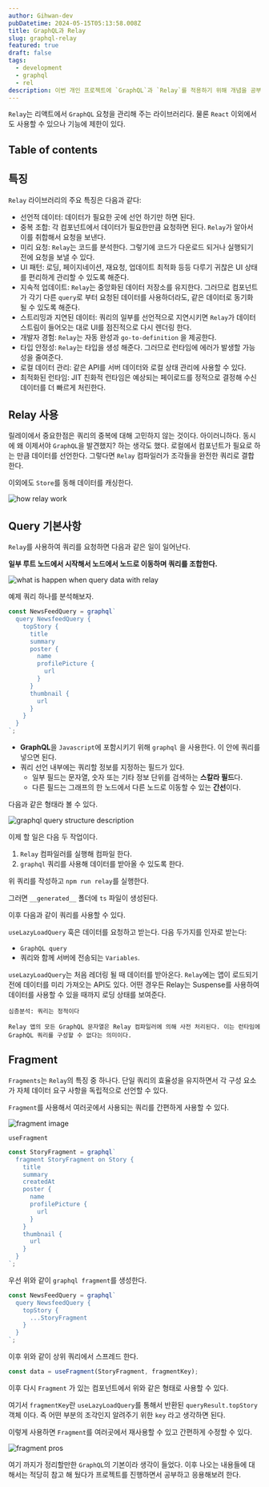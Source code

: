 ```yaml
---
author: Gihwan-dev
pubDatetime: 2024-05-15T05:13:58.008Z
title: GraphQL과 Relay
slug: graphql-relay
featured: true
draft: false
tags:
  - development
  - graphql
  - rel
description: 이번 개인 프로젝트에 `GraphQL`과 `Relay`를 적용하기 위해 개념을 공부했던 내용을 정리했습니다.
---
```


`Relay`는 리액트에서 `GraphQL` 요청을 관리해 주는 라이브러리다. 물론 `React` 이외에서도 사용할 수 있으나 기능에 제한이 있다.

## Table of contents

## 특징

`Relay` 라이브러리의 주요 특징은 다음과 같다:

- 선언적 데이터: 데이터가 필요한 곳에 선언 하기만 하면 된다.
- 중복 조합: 각 컴포넌트에서 데이터가 필요한만큼 요청하면 된다. `Relay`가 알아서 이를 취합해서 요청을 보낸다.
- 미리 요청: `Relay`는 코드를 분석한다. 그렇기에 코드가 다운로드 되거나 실행되기 전에 요청을 보낼 수 있다.
- UI 패턴: 로딩, 페이지네이션, 재요청, 업데이트 최적화 등등 다루기 귀찮은 UI 상태를 편리하게 관리할 수 있도록 해준다.
- 지속적 업데이트: `Relay`는 중앙화된 데이터 저장소를 유지한다. 그러므로 컴포넌트가 각기 다른 `query`로 부터 요청된 데이터를 사용하더라도, 같은 데이터로 동기화 될 수 있도록 해준다.
- 스트리밍과 지연된 데이터: 쿼리의 일부를 선언적으로 지연시키면 `Relay`가 데이터 스트림이 들어오는 대로 UI를 점진적으로 다시 렌더링 한다.
- 개발자 경험: `Relay`는 자동 완성과 `go-to-definition` 을 제공한다.
- 타입 안정성: `Relay`는 타입을 생성 해준다. 그러므로 런타임에 에러가 발생할 가능성을 줄여준다.
- 로컬 데이터 관리: 같은 API를 서버 데이터와 로컬 상태 관리에 사용할 수 있다.
- 최적화된 런타임: JIT 친화적 런타임은 예상되는 페이로드를 정적으로 결정해 수신 데이터를 더 빠르게 처린한다.

## Relay 사용

릴레이에서 중요한점은 쿼리의 중복에 대해 고민하지 않는 것이다. 아이러니하다. 동시에 왜 이제서야 `GraphQL`을 발견했지? 하는 생각도 했다. 로컬에서 컴포넌트가 필요로 하는 만큼 데이터를 선언한다. 그렇다면 `Relay` 컴파일러가 조각들을 완전한 쿼리로 결합한다.

이외에도 `Store`를 동해 데이터를 캐싱한다.

![how relay work](https://relay.dev/assets/images/graphql-relay-runtime-fetches-query-4f0734093c2d277f1dbe5135c5a519ba.png)

## Query 기본사항

`Relay`를 사용하여 쿼리를 요청하면 다음과 같은 일이 일어난다.

**일부 루트 노드에서 시작해서 노드에서 노드로 이동하며 쿼리를 조합한다.**

![what is happen when query data with relay](https://relay.dev/assets/images/query-upon-graph-2209e828b9ce0ddc492555bb7a0a5a3c.png)

예제 쿼리 하나를 분석해보자.

```javascript
const NewsFeedQuery = graphql`
  query NewsfeedQuery {
    topStory {
      title
      summary
      poster {
        name
        profilePicture {
          url
        }
      }
      thumbnail {
        url
      }
    }
  }
`;
```

- **GraphQL**을 `Javascript`에 포함시키기 위해 `graphql` 을 사용한다. 이 안에 쿼리를 넣으면 된다.
- 쿼리 선언 내부에는 쿼리할 정보를 지정하는 필드가 있다.
  - 일부 필드는 문자열, 숫자 또는 기타 정보 단위를 검색하는 **스칼라 필드**다.
  - 다른 필드는 그래프의 한 노드에서 다른 노드로 이동할 수 있는 **간선**이다.

다음과 같은 형태라 볼 수 있다.

![graphql query structure description](https://relay.dev/assets/images/query-breakdown-56a29935576fa45104147bef7da35749.png)

이제 할 일은 다음 두 작업이다.

1. `Relay` 컴파일러를 실행해 컴파일 한다.
2. `graphql` 쿼리를 사용해 데이터를 받아올 수 있도록 한다.

위 쿼리를 작성하고 `npm run relay`를 실행한다.

그러면 `__generated__` 폴더에 `ts` 파일이 생성된다.

이후 다음과 같이 쿼리를 사용할 수 있다.

`useLazyLoadQuery` 훅은 데이터를 요청하고 받는다. 다음 두가지를 인자로 받는다:

- `GraphQL query`
- 쿼리와 함께 서버에 전송되는 `Variables`.

`useLazyLoadQuery`는 처음 레더링 될 때 데이터를 받아온다. `Relay`에는 앱이 로드되기 전에 데이터를 미리 가져오는 API도 있다. 어떤 경우든 Relay는 Suspense를 사용하여 데이터를 사용할 수 있을 때까지 로딩 상태를 보여준다.

```text
심층분석: 쿼리는 정적이다

Relay 앱의 모든 GraphQL 문자열은 Relay 컴파일러에 의해 사전 처리된다. 이는 런타임에 GraphQL 쿼리를 구성할 수 없다는 의미이다.
```

## Fragment

`Fragments`는 `Relay`의 특징 중 하나다. 단일 쿼리의 효율성을 유지하면서 각 구성 요소가 자체 데이터 요구 사항을 독립적으로 선언할 수 있다.

`Fragment`를 사용해서 여러곳에서 사용되는 쿼리를 간편하게 사용할 수 있다.

![fragment image](https://relay.dev/assets/images/fragments-newsfeed-story-compilation-5988239417a9739a88f25bfcad3a7ab7.png)

`useFragment`

```js
const StoryFragment = graphql`
  fragment StoryFragment on Story {
    title
    summary
    createdAt
    poster {
      name
      profilePicture {
        url
      }
    }
    thumbnail {
      url
    }
  }
`;
```

우선 위와 같이 `graphql fragment`를 생성한다.

```js
const NewsFeedQuery = graphql`
  query NewsfeedQuery {
    topStory {
      ...StoryFragment
    }
  }
`;
```

이후 위와 같이 상위 쿼리에서 스프레드 한다.

```js
const data = useFragment(StoryFragment, fragmentKey);
```

이후 다시 `Fragment` 가 있는 컴포넌트에서 위와 같은 형태로 사용할 수 있다.

여기서 `fragmentKey`란 `useLazyLoadQuery`를 통해서 반환된 `queryResult.topStory` 객체 이다. 즉 어떤 부분의 조각인지 알려주기 위한 `key` 라고 생각하면 된다.

이렇게 사용하면 `Fragment`를 여러곳에서 재사용할 수 있고 간편하게 수정할 수 있다.

![fragment pros](https://relay.dev/assets/images/fragment-image-add-once-compiled-addfb548d0a7422c83d492321e189d59.png)

여기 까지가 정리할만한 `GraphQL`의 기본이라 생각이 들었다. 이후 나오는 내용들에 대해서는 적당히 참고 해 뒀다가 프로젝트를 진행하면서 공부하고 응용해보려 한다.
